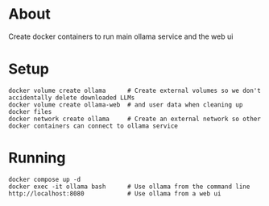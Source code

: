 # About
Create docker containers to run main ollama service and the web ui

# Setup
```
docker volume create ollama      # Create external volumes so we don't accidentally delete downloaded LLMs
docker volume create ollama-web  # and user data when cleaning up docker files 
docker network create ollama     # Create an external network so other docker containers can connect to ollama service
```

# Running
```
docker compose up -d
docker exec -it ollama bash      # Use ollama from the command line
http://localhost:8080            # Use ollama from a web ui
```

